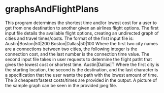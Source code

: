 # graphsAndFlightPlans
This program determines the shortest time and/or lowest cost for a user to get from one destination to another given an airlines flight options.
The first input file details the available flight options, creating an undirected graph of cities and travel times/costs.
The format of the first input file is:
Austin|Boston|50|200
Boston|Dallas|50|100
Where the first two city names are a connections between two cities, the following integer is the connection cost, and the last number is the connection time value.
The second input file takes in user requests to determine the flight patht that gives the lowest cost or shortest time.
Austin|Dallas|T
Where the first city is the starting location, the second is the destination, and the last character is a specification that the user wants the path with the lowest amount of time.
The 3 cheapest/fastest costs/times are provided in the output.
A picture of the sample graph can be seen in the provided jpeg file.
